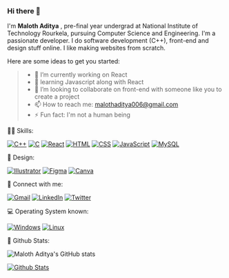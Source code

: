 ### Hi there 👋

I'm  **Maloth Aditya** , pre-final year undergrad at National Institute of Technology Rourkela, pursuing Computer Science and Engineering.
I'm a passionate developer. I do software development (C++), front-end and design stuff online. I like making websites from scratch.

Here are some ideas to get you started:

> - 🔭 I’m currently working on React
> - 🌱 learning Javascript along with React
> - 👯 I’m looking to collaborate on front-end with someone like you to create a project
> - 📫 How to reach me: malothaditya006@gmail.com
> - ⚡ Fun fact: I'm not a human being

🤹‍♀️ Skills:

[![C++](https://img.shields.io/badge/C%2B%2B-00599C?style=for-the-badge&logo=c%2B%2B&logoColor=white)](#)
[![C](https://img.shields.io/badge/C-00599C?style=for-the-badge&logo=c&logoColor=white)](#)
[![React](https://img.shields.io/badge/React-20232A?style=for-the-badge&logo=react&logoColor=61DAFB)](#)
[![HTML](https://img.shields.io/badge/HTML5-E34F26?style=for-the-badge&logo=html5&logoColor=white)](#)
[![CSS](https://img.shields.io/badge/CSS3-1572B6?style=for-the-badge&logo=css3&logoColor=white)](#)
[![JavaScript](https://img.shields.io/badge/JavaScript-F7DF1E?style=for-the-badge&logo=javascript&logoColor=black)](#)
[![MySQL](https://img.shields.io/badge/MySQL-00000F?style=for-the-badge&logo=mysql&logoColor=white)](#)

🎨 Design:

[![Illustrator](https://img.shields.io/badge/Adobe%20Illustrator-FF9A00?style=for-the-badge&logo=adobe%20illustrator&logoColor=white)](#)
[![Figma](https://img.shields.io/badge/Figma-F24E1E?style=for-the-badge&logo=figma&logoColor=white)](#)
[![Canva](	https://img.shields.io/badge/Canva-%2300C4CC.svg?&style=for-the-badge&logo=Canva&logoColor=white)](#)

🤝 Connect with me:

[![Gmail](https://img.shields.io/badge/Gmail-D14836?style=for-the-badge&logo=gmail&logoColor=white)](mailto:malothaditya006@gmail.com)
[![LinkedIn](https://img.shields.io/badge/LinkedIn-0077B5?style=for-the-badge&logo=linkedin&logoColor=white)](https://www.linkedin.com/in/maloth-aditya-006)
[![Twitter](https://img.shields.io/badge/Twitter-1DA1F2?style=for-the-badge&logo=twitter&logoColor=white)](https://twitter.com/MalothAditya?t=KR0EGN196uWxStlrmsCgyQ&s=09)


💻 Operating System known:

[![Windows](https://img.shields.io/badge/Windows-0078D6?style=for-the-badge&logo=windows&logoColor=white)](#)
[![Linux](https://img.shields.io/badge/Linux-FCC624?style=for-the-badge&logo=linux&logoColor=black)](#)

🔢 Github Stats:

![Maloth Aditya's GitHub stats](https://github-readme-stats.vercel.app/api?username=Simply-huMAN&show_icons=true&bg_color=00000000)

[![Github Stats](https://github-readme-stats.vercel.app/api/top-langs/?username=Simply-huMAN&layout=compact&theme=blue-green)](https://github.com/Simply-huMAN)


